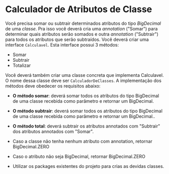 # Calculador de Atributos de Classe

Você precisa somar ou subtrair determinados atributos do tipo *BigDecimal* de uma *classe*. Pra isso você deverá cria uma *annotation* ("Somar") para determinar quais atributos serão somados e outra *annotation* ("Subtrair") para todos os atributos que serão subtraídos. 
Você deverá criar uma interface  `Calculavel`. Esta interface possui 3 métodos:

- Somar
- Subtrair
- Totalizar

Você deverá também criar uma classe concreta que implementa Calculavel. O nome dessa classe deve ser `CalculadorDeClasses`. A implementação dos métodos deve obedecer os requisitos abaixo:

- **O método somar**: deverá somar todos os atributos  do tipo BigDecimal de uma classe recebida como parâmetro e retornar um BigDecimal.
- **O método subtrair**: deverá somar todos os atributos  do tipo BigDecimal de uma classe recebida como parâmetro e retornar um BigDecimal..
- **O método total**:  deverá subtrair os atributos annotados com "Subtrair" dos atributos annotados com "Somar".

- Caso a classe não tenha nenhum atributo com annotation, retornar
 BigDecimal.ZERO
- Caso o atributo não seja BigDecimal, retornar BigDecimal.ZERO
- Utilizar os packages existentes do projeto para crias as devidas classes.
